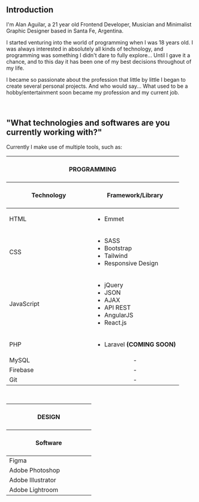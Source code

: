 ## Introduction

I'm Alan Aguilar, a 21 year old Frontend Developer, Musician and Minimalist Graphic Designer based in Santa Fe, Argentina.

I started venturing into the world of programming when I was 18 years old. I was always interested in absolutely all kinds of technology, and programming was something I didn't dare to fully explore... Until I gave it a chance, and to this day it has been one of my best decisions throughout of my life.

I became so passionate about the profession that little by little I began to create several personal projects. And who would say... What used to be a hobby/entertainment soon became my profession and my current job.


<br>

## "What technologies and softwares are you currently working with?"

Currently I make use of multiple tools, such as:

<table>
  <thead>
    <tr>
      <th colspan='2'> &nbsp; &nbsp; &nbsp; &nbsp; &nbsp; &nbsp; &nbsp; &nbsp; &nbsp; &nbsp; &nbsp; &nbsp; &nbsp; &nbsp; &nbsp; &nbsp; &nbsp; &nbsp; &nbsp; &nbsp; &nbsp; &nbsp; &nbsp; &nbsp; &nbsp; <br> PROGRAMMING <br> &nbsp; &nbsp; &nbsp; &nbsp; &nbsp; &nbsp; &nbsp; &nbsp; &nbsp; &nbsp; &nbsp; &nbsp; &nbsp;</th>
    </tr>
    <tr>
      <th> &nbsp; &nbsp; &nbsp; &nbsp; &nbsp; &nbsp; &nbsp; &nbsp; &nbsp; &nbsp; &nbsp; &nbsp; &nbsp; &nbsp; &nbsp; &nbsp; &nbsp; &nbsp; &nbsp; &nbsp; &nbsp; &nbsp; &nbsp; &nbsp; &nbsp; <br> Technology <br> &nbsp; &nbsp; &nbsp; &nbsp; &nbsp; &nbsp; &nbsp; &nbsp; &nbsp; &nbsp; &nbsp; &nbsp; &nbsp;</th>
      <th>Framework/Library</th>
    </tr>
  </thead>
  
  <tbody>
    <tr>
      <td>HTML</td>
      <td>
        <ul>
          <li>Emmet</li>
        </ul>
      </td>
    </tr>
    <tr>
      <td>CSS</td>
      <td>
        <ul>
          <li>SASS</li>
          <li>Bootstrap</li>
          <li>Tailwind</li>
          <li>Responsive Design</li>
        </ul>
      </td>
    </tr>
    <tr>
      <td>JavaScript</td>
      <td>
        <ul>
          <li>jQuery</li>
          <li>JSON</li>
          <li>AJAX</li>
          <li>API REST</li>
          <li>AngularJS</li>
          <li>React.js</li>
        </ul>
      </td>
    </tr>
    <tr>
      <td>PHP</td>
      <td>
        <ul>
          <li>Laravel <b>(COMING SOON)</b></li>
        </ul>
      </td>
    </tr>
    <tr>
      <td>MySQL</td>
      <td align='center'>-</td>
    </tr>
    <tr>
      <td>Firebase</td>
      <td align='center'>-</td>
    </tr>
    <tr>
      <td>Git</td>
      <td align='center'>-</td>
    </tr>
  </tbody>
</table>

<!-- -------------------------------------------------- -->

<br>

<table>
  <thead>
    <tr>
      <th colspan='2'> &nbsp; &nbsp; &nbsp; &nbsp; &nbsp; &nbsp; &nbsp; &nbsp; &nbsp; &nbsp; &nbsp; &nbsp; &nbsp; &nbsp; &nbsp; &nbsp; &nbsp; &nbsp; &nbsp; &nbsp; &nbsp; &nbsp; &nbsp; &nbsp; &nbsp; <br> DESIGN <br> &nbsp; &nbsp; &nbsp; &nbsp; &nbsp; &nbsp; &nbsp; &nbsp; &nbsp; &nbsp; &nbsp; &nbsp; &nbsp;</th>
    </tr>
    <tr>
      <th> &nbsp; &nbsp; &nbsp; &nbsp; &nbsp; &nbsp; &nbsp; &nbsp; &nbsp; &nbsp; &nbsp; &nbsp; &nbsp; &nbsp; &nbsp; &nbsp; &nbsp; &nbsp; &nbsp; &nbsp; &nbsp; &nbsp; &nbsp; &nbsp; &nbsp; <br> Software <br> &nbsp; &nbsp; &nbsp; &nbsp; &nbsp; &nbsp; &nbsp; &nbsp; &nbsp; &nbsp; &nbsp; &nbsp; &nbsp;</th>
    </tr>
  </thead>
  
  <tbody>
    <tr>
      <td>Figma</td>
    </tr>
    <tr>
      <td>Adobe Photoshop</td>
    </tr>
    <tr>
      <td>Adobe Illustrator</td>
    </tr>
    <tr>
      <td>Adobe Lightroom</td>
    </tr>
  </tbody>
</table>
